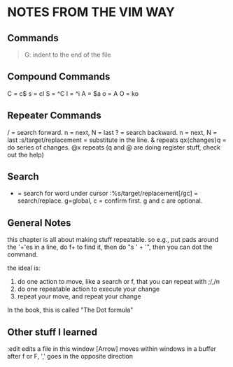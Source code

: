 # NOTES FROM THE VIM WAY

## Commands

>G: indent to the end of the file


## Compound Commands

C = c$
s = cl
S = ^C
I = ^i
A = $a
o = A<CR>
O = ko


## Repeater Commands

/ = search forward.  n = next, N = last
? = search backward.  n = next, N = last
:s/target/replacement = substitute in the line.  & repeats
qx{changes}q = do series of changes.  @x repeats
(q and @ are doing register stuff, check out the help)


## Search

* = search for word under cursor
:%s/target/replacement[/gc] = search/replace. g=global, c = confirm first.  g and c are optional.


## General Notes

this chapter is all about making stuff repeatable.
so e.g., put pads around the '+'es in a line,
do f+ to find it, then do "s ' + '", then you can dot the command.


the ideal is:
1. do one action to move, like a search or f, that you can repeat with ;/,/n
2. do one repeatable action to execute your change
3. repeat your move, and repeat your change

In the book, this is called "The Dot formula"


## Other stuff I learned

:edit <file> edits a file in this window
<C-w>[Arrow] moves within windows in a buffer
after f or F, ',' goes in the opposite direction
